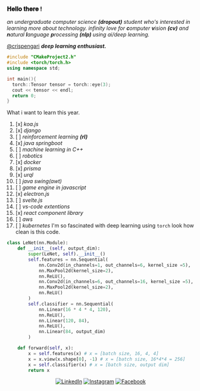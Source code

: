 ### 𝐇𝐞𝐥𝐥𝐨 𝐭𝐡𝐞𝐫𝐞 !

_an undergraduate computer science **(dropout)** student who's interested in learning more about technology. infinity love for **c**omputer **v**ision **(cv)** and **n**atural **l**anguage **p**rocessing **(nlp)** using ai/deep learning._

[@crispengari](https://crispengari-ac2c8.web.app/) _**deep learning enthusiast.**_

```c++
#include "CMakeProject2.h"
#include <torch/torch.h>
using namespace std;

int main(){
  torch::Tensor tensor = torch::eye(3);
  cout << tensor << endl;
  return 0;
}
```

What i want to learn this year.

1. [x] _koa.js_
2. [x] _django_
3. [ ] _reinforcement learning **(rl)**_
4. [x] _java springboot_
5. [ ] _machine learning in C++_
6. [ ] _robotics_
7. [x] _docker_
8. [x] _prisma_
9. [x] _urql_
10. [ ] _java swing(awt)_
11. [ ] _game engine in javascript_
12. [x] _electron.js_
13. [ ] _svelte.js_
14. [ ] _vs-code extentions_
15. [x] _react component library_
16. [ ] _aws_
17. [ ] _kubernetes_
I'm so fascinated with deep learning using `torch` look how clean is this code.

```py
class LeNet(nn.Module):
    def __init__(self, output_dim):
        super(LeNet, self).__init__()
        self.features = nn.Sequential(
            nn.Conv2d(in_channels=1, out_channels=6, kernel_size =5),
            nn.MaxPool2d(kernel_size=2),
            nn.ReLU(),
            nn.Conv2d(in_channels=6, out_channels=16, kernel_size =5),
            nn.MaxPool2d(kernel_size=2),
            nn.ReLU()
        )
        self.classifier = nn.Sequential(
            nn.Linear(16 * 4 * 4, 120),
            nn.ReLU(),
            nn.Linear(120, 84),
            nn.ReLU(),
            nn.Linear(84, output_dim)
        )

    def forward(self, x):
        x = self.features(x) # x = [batch size, 16, 4, 4]
        x = x.view(x.shape[0], -1) # x = [batch size, 16*4*4 = 256]
        x = self.classifier(x) # x = [batch size, output dim]
        return x
```


<p align="center">
<a href="https://www.linkedin.com/in/crispen-gari-34437720b" target="_blank"><img src="https://img.shields.io/badge/LinkedIn-%230077B5.svg?&style=flat-square&logo=linkedin&logoColor=white" alt="LinkedIn"></a>
<a href="https://www.instagram.com/crispen_gari_/" target="_blank"><img src="https://img.shields.io/badge/Instagram-%23E4405F.svg?&style=flat-square&logo=instagram&logoColor=white" alt="Instagram"></a>
<a href="https://www.facebook.com/crispen.gari" target="_blank"><img src="https://img.shields.io/badge/Facebook-%231877F2.svg?&style=flat-square&logo=facebook&logoColor=white" alt="Facebook"></a>
</p>
